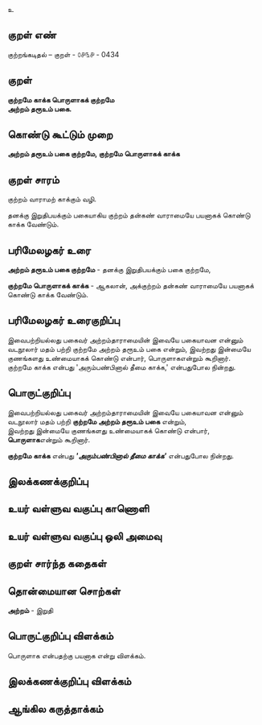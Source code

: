 உ

## குறள் எண் 

குற்றங்கடிதல் – குறள் - ௦௪௩௪ - 0434  

## குறள் 

**குற்றமே காக்க பொருளாகக் குற்றமே  
அற்றம் தரூஉம் பகை.**

## கொண்டு கூட்டும் முறை

**அற்றம் தரூஉம் பகை குற்றமே, குற்றமே பொருளாகக் காக்க**

## குறள் சாரம் 

குற்றம் வாராமற் காக்கும் வழி.  

தனக்கு இறுதிபயக்கும் பகையாகிய குற்றம் தன்கண் வாராமையே பயனாகக் கொண்டு காக்க வேண்டும்.  

## பரிமேலழகர் உரை

**அற்றம் தரூஉம் பகை குற்றமே** - தனக்கு இறுதிபயக்கும் பகை குற்றமே,  

**குற்றமே பொருளாகக் காக்க** - ஆகலான், அக்குற்றம் தன்கண் வாராமையே பயனாகக் கொண்டு காக்க வேண்டும்.   

## பரிமேலழகர் உரைகுறிப்பு   

இவைபற்றியல்லது பகைவர் அற்றம்தாராமையின் இவையே பகையாவன என்னும் வடநூலார் மதம் பற்றி குற்றமே அற்றம் தரூஉம் பகை என்றும், இவற்றது இன்மையே குணங்களது உண்மையாகக் கொண்டு என்பார், பொருளாகஎன்றும் கூறினார்.  
குற்றமே காக்க என்பது 'அரும்பண்பினால் தீமை காக்க,' என்பதுபோல நின்றது.    

## பொருட்குறிப்பு 

இவைபற்றியல்லது பகைவர் அற்றம்தாராமையின் இவையே பகையாவன என்னும் வடநூலார் மதம் பற்றி **குற்றமே அற்றம் தரூஉம் பகை** என்றும்,  
இவற்றது இன்மையே குணங்களது உண்மையாகக் கொண்டு என்பார், **பொருளாக**என்றும் கூறினார். 

**குற்றமே காக்க** என்பது _**'அரும்பண்பினால் தீமை காக்க'**_ என்பதுபோல நின்றது.    

## இலக்கணக்குறிப்பு  


## உயர் வள்ளுவ வகுப்பு காணொளி


## உயர் வள்ளுவ வகுப்பு ஒலி அமைவு 

 
## குறள் சார்ந்த கதைகள் 


## தொன்மையான சொற்கள்

**அற்றம்** - இறுதி   

## பொருட்குறிப்பு விளக்கம்

பொருளாக என்பதற்கு பயனாக என்று விளக்கம்.  

## இலக்கணக்குறிப்பு விளக்கம்


## ஆங்கில கருத்தாக்கம் 


